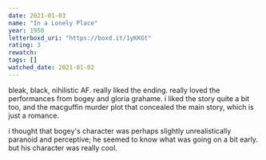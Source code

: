 ```yaml
---
date: 2021-01-03
name: "In a Lonely Place"
year: 1950
letterboxd_uri: "https://boxd.it/1yKKGt"
rating: 3
rewatch: 
tags: []
watched_date: 2021-01-02
---
```


bleak, black, nihilistic AF. really liked the ending. really loved the performances from bogey and gloria grahame. i liked the story quite a bit too, and the macguffin murder plot that concealed the main story, which is just a romance.

i thought that bogey's character was perhaps slightly unrealistically paranoid and perceptive; he seemed to know what was going on a bit early. but his character was really cool.
